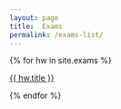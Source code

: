 ```yaml
---
layout: page
title:  Exams
permalink: /exams-list/
---
```


{% for hw in site.exams %}
  <p>
    <a target="_parent" href="..{{ hw.url }}">
      {{ hw.title }}
    </a>
  </p>
{% endfor %}

